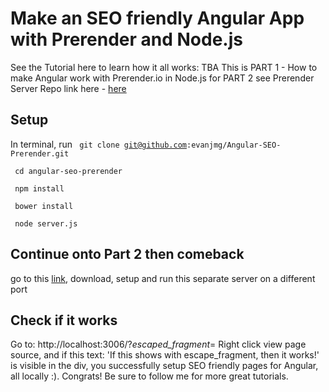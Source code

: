 # Make an SEO friendly Angular App with Prerender and Node.js
See the Tutorial here to learn how it all works: TBA
This is PART 1 - How to make Angular work with Prerender.io in Node.js 
for PART 2 see Prerender Server Repo link here - [here](https://github.com/prerender/prerender)
## Setup
In terminal, run
<code> git clone git@github.com:evanjmg/Angular-SEO-Prerender.git </code>
<p></p>
<code> cd angular-seo-prerender</code>
<p></p>
<code> npm install </code>
<p></p>
<code> bower install</code>

<code> node server.js </code>
## Continue onto Part 2 then comeback
go to this [link](https://github.com/prerender/prerender), download, setup and run this separate server on a different port
## Check if it works
Go to: http://localhost:3006/?_escaped_fragment_=
Right click view page source, and if this text: 
'If this shows with escape_fragment, then it works!' is visible in the div,  you successfully setup SEO friendly pages for Angular, all locally :). Congrats! Be sure to follow me for more great tutorials. 
